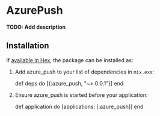 # AzurePush

**TODO: Add description**

## Installation

If [available in Hex](https://hex.pm/docs/publish), the package can be installed as:

  1. Add azure_push to your list of dependencies in `mix.exs`:

        def deps do
          [{:azure_push, "~> 0.0.1"}]
        end

  2. Ensure azure_push is started before your application:

        def application do
          [applications: [:azure_push]]
        end

